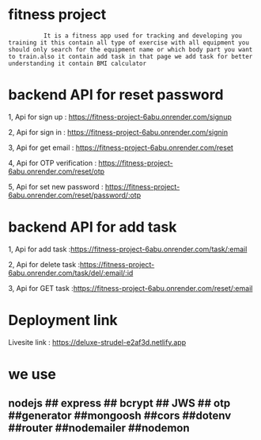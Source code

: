 # fitness project
              It is a fitness app used for tracking and developing you training it this contain all type of exercise with all equipment you should only search for the equipment name or which body part you want to train.also it contain add task in that page we add task for better understanding it contain BMI calculator

#  backend API for reset password

1, Api for sign up : https://fitness-project-6abu.onrender.com/signup

2, Api for sign in : https://fitness-project-6abu.onrender.com/signin

3, Api for get email : https://fitness-project-6abu.onrender.com/reset

4, Api for OTP verification : https://fitness-project-6abu.onrender.com/reset/otp

5, Api for set new password : https://fitness-project-6abu.onrender.com/reset/password/:otp
# backend API for add task

1, Api  for add task :https://fitness-project-6abu.onrender.com/task/:email

2, Api for delete task :https://fitness-project-6abu.onrender.com/task/del/:email/:id

3, Api for GET task :https://fitness-project-6abu.onrender.com/reset/:email

# Deployment link
Livesite link : https://deluxe-strudel-e2af3d.netlify.app

# we use
 ## nodejs  ## express  ## bcrypt ## JWS  ## otp  ##generator  ##mongoosh  ##cors ##dotenv  ##router ##nodemailer  ##nodemon

